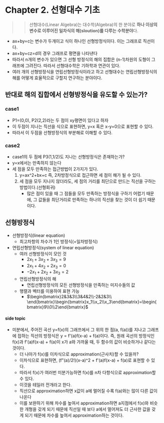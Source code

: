 # Chapter 2. 선형대수 기초
>> 선형대수(Linear Algebra)는 대수학(Algebra)의 한 분야로 **하나 이상의 변수로 이루어진 일차식의 해(sloution)를 다루는 수학분야**다.

* ax+by=c는 변수가 두개이고 식이 하나인 선형방정식이다. 이는 그래프로 직선이다.
* ax+by+cz=d의 경우 그래프로 평면을 나타낸다
* 따라서 n개의 변수가 있으면 그 선형 방정식의 해의 집합은 (n-1)차원의 도형이 그래프에 그려진다. 따라서 선형대수학은 기하학과 연관이 있다.
* 여러 개의 선형방정식을 연립선형방정식이라고 하고 선형대수는 연립선형방정식의 해를 어떻게 효율적으로 구할지 연구하는 분야이다.

## 반대로 해의 집합에서 선형방정식을 유도할 수 있는가?
### case1
* P1=(0,0), P2(2,2)라는 두 점이 xy평면이 있다고 하자
* 이 두점이 지나는 직선을 식으로 표현하면, y=x 혹은 x-y=0으로 표현할 수 있다.
* 따라서 이 두점을 선형방정식의 부분해로 이해할 수 있다.

### case2
* case1의 두 점에 P3(1,1/2)도 지나는 선형방정식은 존재하는가?
* y=x에서는 만족하지 않는다
* 세 점을 모두 만족하는 접근방법이 2가지가 있다.
  1. y=ax^2+bx+c 즉, 2차방정식으로 접근하면 세 점이 해가 될 수 있다.
  2. 세 점을 모두 지나지 않더라도, 세 점의 거리를 최단으로 만드는 직선을 구하는 방법이다.(선형회귀)
     * 많은 점이 있을 때 그 점들을 모두 만족하는 방정식을 구하기 어렵기 때문에, 그 값들을 최단거리로 만족하는 하나의 직선을 찾는 것이 더 쉽기 때문이다.

## 선형방정식
* 선형방정식(linear equation)
  * 최고차항의 차수가 1인 방정식(=일차방정식)
* 연립선형방정식(system of linear equation)
  * 여러 선형방정식이 모인 것
    * $2x_1 + 3x_2 + 3x_3 = 9$
    * $2x_1 + 4x_2 + 2x_3 = 0$
    * $-2x_1 + 2x_2 + 3x_3 = 2$
  * 연립선형방정식의 해
    * 연립선형방정식의 모든 선형방정식을 만족하는 미지수들의 값
  * 행렬과 벡터를 이용하여 표현 가능
    * $\begin{bmatrix}2&3&3\\3&4&2\\-2&2&3\\ \end{bmatrix}\begin{bmatrix}x_1\\x_2\\x_3\end{bmatrix}=\begin{bmatrix}9\\0\\2\end{bmatrix}$

#### side topic
* 미분에서, 주어진 곡선 y=f(x)의 그래프에서 그 위의 한 점(a, f(a))를 지나고 그래프에 접하는 직선의 방정식은 y = f'(a)f(x-a) + f(a)이다. 즉, 원래 곡선의 방정식인 f(x)과 f'(a)f(x-a) + f(a)이 x가 a와 가까울 때, 두 함수의 값이 비슷하거나 같다는 것이다.
  * 더 나아가 f(x)를 이차식으로 approximation(근사치)할 수 있을까?
  * 이차식으로 표현하면, (f"(a)/2!)(x-a)^2 + f'(a)f(x-a) + f(a)로 표현할 수 있다.
  * 따라서 f(x)가 여러번 미분가능하면 f(x)를 n차 다항식으로 approximation할 수 있다.
  * 이것을 테일러 전개라고 한다.
  * 직선으로 approximation하면 x값이 a에 멀어질 수록 f(a)와는 많이 다른 값이 나온다
  * 이를 보완하기 위해 차수를 높여서 approximation하면 a지점에서 f(x)와 비슷한 개형을 갖게 되기 때문에 직선일 때 보다 a에서 멀어져도 더 근사한 값을 갖게 되기 때문에 차수를 높여서 approximation하는 것이다.

